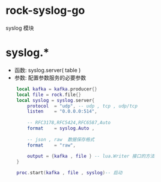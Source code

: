 # rock-syslog-go
syslog 模块

#  syslog.*
- 函数: syslog.server( table )
- 参数: 配置参数服务的必要参数 
```lua
    local kafka = kafka.producer{}
    local file = rock.file{}
    local syslog = syslog.server{
        protocol  = "udp", -- udp , tcp , udp/tcp
        listen    = "0.0.0.0:514",
        
        -- RFC3178,RFC5424,RFC6587,Auto
        format    = syslog.Auto ,
        
        -- json , raw  数据保存格式
        format    = "raw", 
        
        output = {kafka , file } -- lua.Writer 接口的方法 
    }

    proc.start(kafka , file , syslog)-- 启动
```